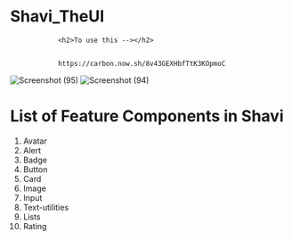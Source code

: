 <h1>Shavi_TheUI</h1>

                <h2>To use this --></h2>
                
                
                https://carbon.now.sh/8v43GEXHbfTtK3KOpmoC 
                

![Screenshot (95)](https://user-images.githubusercontent.com/67051067/154831280-70385f37-09be-4a2c-bee2-76ce586ec3d7.png)
![Screenshot (94)](https://user-images.githubusercontent.com/67051067/154831282-98cab181-b411-45c6-b0f7-220c966e4776.png)

<h1>List of Feature Components in Shavi </h1>
<ol>
  <li> Avatar </li>
  <li> Alert </li>
   <li> Badge</li>
   <li> Button</li>
   <li> Card </li>
   <li>Image</li>
  <li>Input</li>
  <li>Text-utilities</li>
  <li>Lists</li>
  <li>Rating</li></ol>

